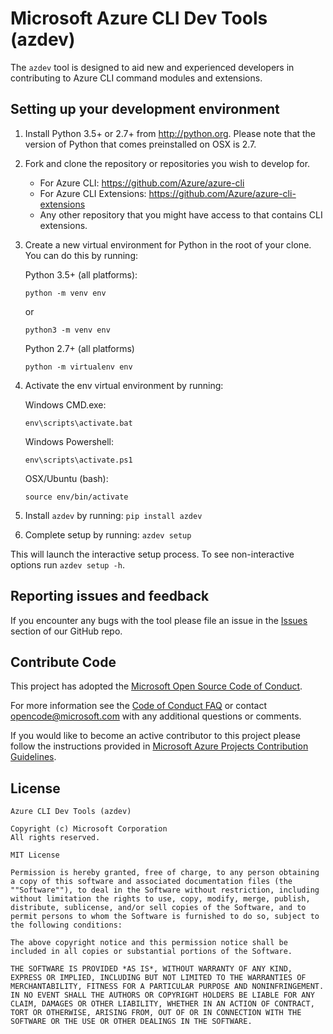# Microsoft Azure CLI Dev Tools (azdev)

The `azdev` tool is designed to aid new and experienced developers in contributing to Azure CLI command modules and extensions.

## Setting up your development environment

1. Install Python 3.5+ or 2.7+ from http://python.org. Please note that the version of Python that comes preinstalled on OSX is 2.7.
2. Fork and clone the repository or repositories you wish to develop for.
    - For Azure CLI: https://github.com/Azure/azure-cli
    - For Azure CLI Extensions: https://github.com/Azure/azure-cli-extensions
    - Any other repository that you might have access to that contains CLI extensions.
3. Create a new virtual environment for Python in the root of your clone. You can do this by running:

    Python 3.5+ (all platforms):
    ```BatchFile
    python -m venv env
    ```
    or
    ```Shell
    python3 -m venv env
    ```

    Python 2.7+ (all platforms)
    ```Shell
    python -m virtualenv env
    ```

4. Activate the env virtual environment by running:

    Windows CMD.exe:
    ```BatchFile
    env\scripts\activate.bat
    ```

    Windows Powershell:
    ```
    env\scripts\activate.ps1
    ```

    OSX/Ubuntu (bash):
    ```Shell
    source env/bin/activate
    ```

5. Install `azdev` by running:
  `pip install azdev`

6. Complete setup by running:
  `azdev setup`
  
  This will launch the interactive setup process. To see non-interactive options run `azdev setup -h`.

## Reporting issues and feedback

If you encounter any bugs with the tool please file an issue in the [Issues](https://github.com/Azure/azure-cli-dev-tools/issues) section of our GitHub repo.

## Contribute Code

This project has adopted the [Microsoft Open Source Code of Conduct](https://opensource.microsoft.com/codeofconduct/).

For more information see the [Code of Conduct FAQ](https://opensource.microsoft.com/codeofconduct/faq/) or contact [opencode@microsoft.com](mailto:opencode@microsoft.com) with any additional questions or comments.

If you would like to become an active contributor to this project please
follow the instructions provided in [Microsoft Azure Projects Contribution Guidelines](http://azure.github.io/guidelines.html).

## License

```
Azure CLI Dev Tools (azdev)

Copyright (c) Microsoft Corporation
All rights reserved.

MIT License

Permission is hereby granted, free of charge, to any person obtaining a copy of this software and associated documentation files (the ""Software""), to deal in the Software without restriction, including without limitation the rights to use, copy, modify, merge, publish, distribute, sublicense, and/or sell copies of the Software, and to permit persons to whom the Software is furnished to do so, subject to the following conditions:

The above copyright notice and this permission notice shall be included in all copies or substantial portions of the Software.

THE SOFTWARE IS PROVIDED *AS IS*, WITHOUT WARRANTY OF ANY KIND, EXPRESS OR IMPLIED, INCLUDING BUT NOT LIMITED TO THE WARRANTIES OF MERCHANTABILITY, FITNESS FOR A PARTICULAR PURPOSE AND NONINFRINGEMENT. IN NO EVENT SHALL THE AUTHORS OR COPYRIGHT HOLDERS BE LIABLE FOR ANY CLAIM, DAMAGES OR OTHER LIABILITY, WHETHER IN AN ACTION OF CONTRACT, TORT OR OTHERWISE, ARISING FROM, OUT OF OR IN CONNECTION WITH THE SOFTWARE OR THE USE OR OTHER DEALINGS IN THE SOFTWARE.
```
